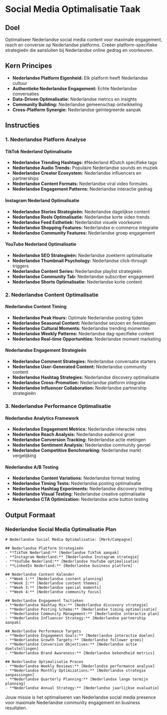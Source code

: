 # Social Media Optimalisatie Taak

## Doel

Optimaliseer Nederlandse social media content voor maximale engagement, reach en conversie op Nederlandse platforms. Creëer platform-specifieke strategieën die aansluiten bij Nederlandse online gedrag en voorkeuren.

## Kern Principes

- **Nederlandse Platform Eigenheid:** Elk platform heeft Nederlandse cultuur
- **Authentieke Nederlandse Engagement:** Echte Nederlandse conversaties
- **Data-Driven Optimalisatie:** Nederlandse metrics en insights
- **Community Building:** Nederlandse gemeenschap ontwikkeling
- **Cross-Platform Synergie:** Nederlandse geïntegreerde aanpak

## Instructies

### 1. Nederlandse Platform Analyse

#### TikTok Nederland Optimalisatie
- **Nederlandse Trending Hashtags:** #Nederland #Dutch specifieke tags
- **Nederlandse Audio Trends:** Populaire Nederlandse sounds en muziek
- **Nederlandse Creator Ecosystem:** Nederlandse influencers en partnerships
- **Nederlandse Content Formats:** Nederlandse viral video formules
- **Nederlandse Engagement Patterns:** Nederlandse interactie gedrag

#### Instagram Nederland Optimalisatie
- **Nederlandse Stories Strategieën:** Nederlandse dagelijkse content
- **Nederlandse Reels Optimalisatie:** Nederlandse korte video trends
- **Nederlandse Feed Esthetiek:** Nederlandse visuele voorkeuren
- **Nederlandse Shopping Features:** Nederlandse e-commerce integratie
- **Nederlandse Community Features:** Nederlandse groep engagement

#### YouTube Nederland Optimalisatie
- **Nederlandse SEO Strategieën:** Nederlandse zoekterm optimalisatie
- **Nederlandse Thumbnail Psychology:** Nederlandse click-through triggers
- **Nederlandse Content Series:** Nederlandse playlist strategieën
- **Nederlandse Community Tab:** Nederlandse subscriber engagement
- **Nederlandse Shorts Optimalisatie:** Nederlandse korte content

### 2. Nederlandse Content Optimalisatie

#### Nederlandse Content Timing
- **Nederlandse Peak Hours:** Optimale Nederlandse posting tijden
- **Nederlandse Seasonal Content:** Nederlandse seizoen en feestdagen
- **Nederlandse Cultural Moments:** Nederlandse trending momenten
- **Nederlandse Weekly Patterns:** Nederlandse dag-specifieke content
- **Nederlandse Real-time Opportunities:** Nederlandse moment marketing

#### Nederlandse Engagement Strategieën
- **Nederlandse Comment Strategies:** Nederlandse conversatie starters
- **Nederlandse User-Generated Content:** Nederlandse community content
- **Nederlandse Hashtag Strategies:** Nederlandse discovery optimalisatie
- **Nederlandse Cross-Promotion:** Nederlandse platform integratie
- **Nederlandse Influencer Collaboration:** Nederlandse partnership strategieën

### 3. Nederlandse Performance Optimalisatie

#### Nederlandse Analytics Framework
- **Nederlandse Engagement Metrics:** Nederlandse interactie rates
- **Nederlandse Reach Analysis:** Nederlandse audience groei
- **Nederlandse Conversion Tracking:** Nederlandse actie metingen
- **Nederlandse Sentiment Analysis:** Nederlandse community gevoel
- **Nederlandse Competitive Benchmarking:** Nederlandse markt vergelijking

#### Nederlandse A/B Testing
- **Nederlandse Content Variations:** Nederlandse format testing
- **Nederlandse Timing Tests:** Nederlandse posting optimalisatie
- **Nederlandse Hashtag Experiments:** Nederlandse discovery testing
- **Nederlandse Visual Testing:** Nederlandse creative optimalisatie
- **Nederlandse CTA Optimization:** Nederlandse actie button testing

## Output Formaat

### Nederlandse Social Media Optimalisatie Plan
```
# Nederlandse Social Media Optimalisatie: [Merk/Campagne]

## Nederlandse Platform Strategieën
- **TikTok Nederland:** [Nederlandse TikTok aanpak]
- **Instagram Nederland:** [Nederlandse Instagram strategie]
- **YouTube Nederland:** [Nederlandse YouTube optimalisatie]
- **LinkedIn Nederland:** [Nederlandse business platform]

## Nederlandse Content Kalender
- **Week 1:** [Nederlandse content planning]
- **Week 2:** [Nederlandse content themes]
- **Week 3:** [Nederlandse special moments]
- **Week 4:** [Nederlandse community focus]

## Nederlandse Engagement Tactieken
- **Nederlandse Hashtag Mix:** [Nederlandse discovery strategie]
- **Nederlandse Posting Schema:** [Nederlandse timing optimalisatie]
- **Nederlandse Community Management:** [Nederlandse interactie plan]
- **Nederlandse Influencer Strategy:** [Nederlandse partnership aanpak]

## Nederlandse Performance Targets
- **Nederlandse Engagement Goals:** [Nederlandse interactie doelen]
- **Nederlandse Growth Targets:** [Nederlandse follower groei]
- **Nederlandse Conversion Objectives:** [Nederlandse actie doelstellingen]
- **Nederlandse Brand Awareness:** [Nederlandse bekendheid metrics]

## Nederlandse Optimalisatie Proces
- **Nederlandse Weekly Reviews:** [Nederlandse performance analyse]
- **Nederlandse Monthly Optimizations:** [Nederlandse strategie aanpassingen]
- **Nederlandse Quarterly Planning:** [Nederlandse lange termijn planning]
- **Nederlandse Annual Strategy:** [Nederlandse jaarlijkse evaluatie]
```

Jouw missie is het optimaliseren van Nederlandse social media presence voor maximale Nederlandse community engagement en business resultaten.
